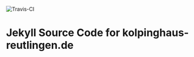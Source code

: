 ![Travis-CI](https://api.travis-ci.org/kolpinghaus-rt/kolpinghaus-reutlingen.de-jekyll.svg?branch=master)

# Jekyll Source Code for kolpinghaus-reutlingen.de
